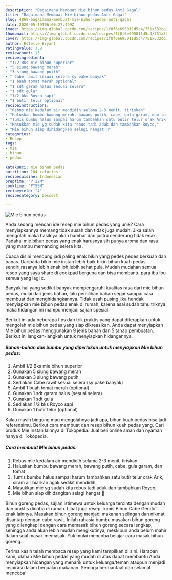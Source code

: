 ```yaml
---
description: "Bagaimana Membuat Mie bihun pedas Anti Gagal"
title: "Bagaimana Membuat Mie bihun pedas Anti Gagal"
slug: 4869-bagaimana-membuat-mie-bihun-pedas-anti-gagal
date: 2020-05-19T06:00:27.499Z
image: https://img-global.cpcdn.com/recipes/1f8f6e695011d5c4/751x532cq70/mie-bihun-pedas-foto-resep-utama.jpg
thumbnail: https://img-global.cpcdn.com/recipes/1f8f6e695011d5c4/751x532cq70/mie-bihun-pedas-foto-resep-utama.jpg
cover: https://img-global.cpcdn.com/recipes/1f8f6e695011d5c4/751x532cq70/mie-bihun-pedas-foto-resep-utama.jpg
author: Estelle Bryant
ratingvalue: 3.8
reviewcount: 13
recipeingredient:
- "1/2 Bks mie bihun superior"
- "5 siung bawang merah"
- "3 siung bawang putih"
- " Cabe rawit sesuai selera sy pake banyak"
- "1 buah tomat merah optional"
- "1 sdt garam halus sesuai selera"
- "1 sdt gula"
- "1/2 bks Royco sapi"
- "1 butir telur optional"
recipeinstructions:
- "Rebus mie kedalam air mendidih selama 2-3 menit, tiriskan"
- "Haluskan bumbu bawang merah, bawang putih, cabe, gula garam, dan tomat"
- "Tumis bumbu halus sampai harum tambahkan satu butir telur orak Arik, siram air biarkan agak sedikit mendidih,"
- "Masukkan mie yg sudah kita rebus tadi aduk dan tambahkan Royco,"
- "Mie bihun siap dihidangkan selagi hangat 🤗"
categories:
- Resep
tags:
- mie
- bihun
- pedas

katakunci: mie bihun pedas 
nutrition: 184 calories
recipecuisine: Indonesian
preptime: "PT22M"
cooktime: "PT55M"
recipeyield: "4"
recipecategory: Dessert

---
```



![Mie bihun pedas](https://img-global.cpcdn.com/recipes/1f8f6e695011d5c4/751x532cq70/mie-bihun-pedas-foto-resep-utama.jpg)

Anda sedang mencari ide resep mie bihun pedas yang unik? Cara menyiapkannya memang tidak susah dan tidak juga mudah. Jika salah mengolah maka hasilnya akan hambar dan justru cenderung tidak enak. Padahal mie bihun pedas yang enak harusnya sih punya aroma dan rasa yang mampu memancing selera kita.

Cuaca disini mendung,jadi paling enak bikin yang pedes pedes,berkuah dan panas. Daripada bikin mie instan lebih baik bikin bihun kuah pedas sendiri,rasanya lebih enak loh,lebih sehat pula. Mudah mudahan semua resep yang saya share di cookpad berguna dan bisa membantu para ibu ibu semua yang lagi c.

Banyak hal yang sedikit banyak mempengaruhi kualitas rasa dari mie bihun pedas, mulai dari jenis bahan, lalu pemilihan bahan segar sampai cara membuat dan menghidangkannya. Tidak usah pusing jika hendak menyiapkan mie bihun pedas enak di rumah, karena asal sudah tahu triknya maka hidangan ini mampu menjadi sajian spesial.


Berikut ini ada beberapa tips dan trik praktis yang dapat diterapkan untuk mengolah mie bihun pedas yang siap dikreasikan. Anda dapat menyiapkan Mie bihun pedas menggunakan 9 jenis bahan dan 5 tahap pembuatan. Berikut ini langkah-langkah untuk menyiapkan hidangannya.

<!--inarticleads1-->

##### Bahan-bahan dan bumbu yang diperlukan untuk menyiapkan Mie bihun pedas:

1. Ambil 1/2 Bks mie bihun superior
1. Gunakan 5 siung bawang merah
1. Gunakan 3 siung bawang putih
1. Sediakan  Cabe rawit sesuai selera (sy pake banyak)
1. Ambil 1 buah tomat merah (optional)
1. Gunakan 1 sdt garam halus (sesuai selera)
1. Gunakan 1 sdt gula
1. Sediakan 1/2 bks Royco sapi
1. Gunakan 1 butir telur (optional)


Kalau masih bingung mau mengolahnya jadi apa, bihun kuah pedas bisa jadi referensimu. Berikut cara membuat dan resep bihun kuah pedas yang. Cari produk Mie Instan lainnya di Tokopedia. Jual beli online aman dan nyaman hanya di Tokopedia. 

<!--inarticleads2-->

##### Cara membuat Mie bihun pedas:

1. Rebus mie kedalam air mendidih selama 2-3 menit, tiriskan
1. Haluskan bumbu bawang merah, bawang putih, cabe, gula garam, dan tomat
1. Tumis bumbu halus sampai harum tambahkan satu butir telur orak Arik, siram air biarkan agak sedikit mendidih,
1. Masukkan mie yg sudah kita rebus tadi aduk dan tambahkan Royco,
1. Mie bihun siap dihidangkan selagi hangat 🤗


Bihun goreng pedas, sajian istimewa untuk keluarga tercinta dengan mudah dan praktis dicoba di rumah. Lihat juga resep Tumis Bihun Cabe Gendot enak lainnya. Masakan bihun goreng menjadi makanan selingan dan nikmat disantap dengan cabe rawit. Inilah rahasia bumbu masakan bihun goreng yang dilengkapi dengan cara memasak bihun goreng secara lengkap, sehingga anda akan lebih mudah mengikutinya, meskipun anda belum mahir dalam soal masak memasak. Yuk mulai mencoba belajar cara masak bihun goreng. 

Terima kasih telah membaca resep yang kami tampilkan di sini. Harapan kami, olahan Mie bihun pedas yang mudah di atas dapat membantu Anda menyiapkan hidangan yang menarik untuk keluarga/teman ataupun menjadi inspirasi dalam berjualan makanan. Semoga bermanfaat dan selamat mencoba!
